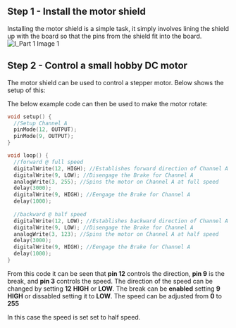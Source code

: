 Step 1 - Install the motor shield
---------------------------------
Installing the motor shield is a simple task, it simply involves lining the shield up with the board so that the pins from the shield
fit into the board.
![I_Part 1 Image 1][I_1_1]

[I_1_1]: https://github.com/NodrogJRB/ROCO222/blob/master/Images2/Practical_4/I_1_1.jpg?raw=true

Step 2 - Control a small hobby DC motor
---------------------------------------
The motor shield can be used to control a stepper motor. Below shows the setup of this:


The below example code can then be used to make the motor rotate:
```cpp
void setup() {
  //Setup Channel A
  pinMode(12, OUTPUT);
  pinMode(9, OUTPUT);
}

void loop() {
  //forward @ full speed
  digitalWrite(12, HIGH); //Establishes forward direction of Channel A
  digitalWrite(9, LOW); //Disengage the Brake for Channel A
  analogWrite(3, 255); //Spins the motor on Channel A at full speed
  delay(3000);
  digitalWrite(9, HIGH); //Eengage the Brake for Channel A
  delay(1000);
  
  //backward @ half speed
  digitalWrite(12, LOW); //Establishes backward direction of Channel A
  digitalWrite(9, LOW); //Disengage the Brake for Channel A
  analogWrite(3, 123); //Spins the motor on Channel A at half speed
  delay(3000);
  digitalWrite(9, HIGH); //Eengage the Brake for Channel A
  delay(1000);
}
```
From this code it can be seen that **pin 12** controls the direction, **pin 9** is the break, and **pin 3** controls the speed.
The direction of the speed can be changed by setting **12** **HIGH** or **LOW**.
The break can be **enabled** setting **9 HIGH** or dissabled setting it to **LOW**.
The speed can be adjusted from **0** to **255**

In this case the speed is set set to half speed. 
